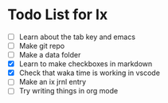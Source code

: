 # Todo List for Ix
-   [ ] Learn about the tab key and emacs 
-   [ ] Make git repo
-   [ ] Make a data folder
-   [x] Learn to make checkboxes in markdown
-   [x] Check that waka time is working in vscode
-   [ ] Make an ix jrnl entry
- [ ] Try writing things in org mode
